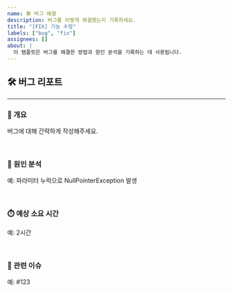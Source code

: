 ```yaml
---
name: 🛠️ 버그 해결
description: 버그를 어떻게 해결했는지 기록하세요.
title: "[FIX] 기능 수정"
labels: ["bug", "fix"]
assignees: []
about: |
  이 템플릿은 버그를 해결한 방법과 원인 분석을 기록하는 데 사용됩니다.
---
```



## 🛠️ 버그 리포트
---
### 📝 개요
버그에 대해 간략하게 작성해주세요.


<br>

### 🧩 원인 분석
예: 파라미터 누락으로 NullPointerException 발생

<br>

### ⏱️ 예상 소요 시간  
예: 2시간

<br>

### 🔗 관련 이슈
예: #123
